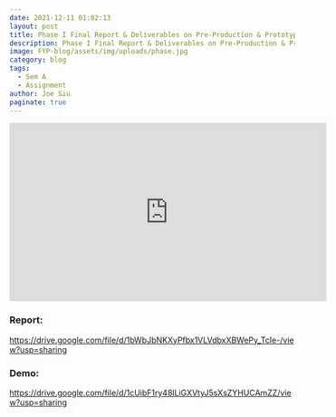 ```yaml
---
date: 2021-12-11 01:02:13
layout: post
title: Phase I Final Report & Deliverables on Pre-Production & Prototype
description: Phase I Final Report & Deliverables on Pre-Production & Prototype
image: FYP-blog/assets/img/uploads/phase.jpg
category: blog
tags:
  - Sem A
  - Assignment
author: Joe Siu
paginate: true
---
```

<iframe width="560" height="315" src="https://www.youtube.com/embed/lUfkq4yWfmU" title="YouTube video player" frameborder="0" allow="accelerometer; autoplay; clipboard-write; encrypted-media; gyroscope; picture-in-picture" allowfullscreen></iframe>



### Report: 

<https://drive.google.com/file/d/1bWbJbNKXyPfbx1VLVdbxXBWePy_TcIe-/view?usp=sharing>

### Demo:

<https://drive.google.com/file/d/1cUibF1ry48lLiGXVtyJ5sXsZYHUCAmZZ/view?usp=sharing>